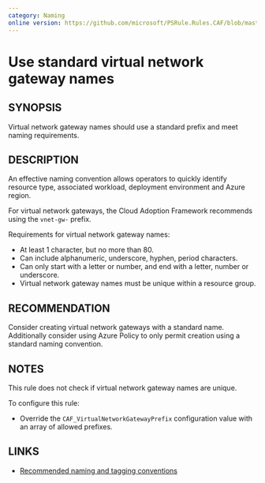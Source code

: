```yaml
---
category: Naming
online version: https://github.com/microsoft/PSRule.Rules.CAF/blob/master/docs/rules/en/CAF.Name.VNG.md
---
```


# Use standard virtual network gateway names

## SYNOPSIS

Virtual network gateway names should use a standard prefix and meet naming requirements.

## DESCRIPTION

An effective naming convention allows operators to quickly identify resource type, associated workload,
deployment environment and Azure region.

For virtual network gateways, the Cloud Adoption Framework recommends using the `vnet-gw-` prefix.

Requirements for virtual network gateway names:

- At least 1 character, but no more than 80.
- Can include alphanumeric, underscore, hyphen, period characters.
- Can only start with a letter or number, and end with a letter, number or underscore.
- Virtual network gateway names must be unique within a resource group.

## RECOMMENDATION

Consider creating virtual network gateways with a standard name.
Additionally consider using Azure Policy to only permit creation using a standard naming convention.

## NOTES

This rule does not check if virtual network gateway names are unique.

To configure this rule:

- Override the `CAF_VirtualNetworkGatewayPrefix` configuration value with an array of allowed prefixes.

## LINKS

- [Recommended naming and tagging conventions](https://docs.microsoft.com/en-us/azure/cloud-adoption-framework/ready/azure-best-practices/naming-and-tagging)
